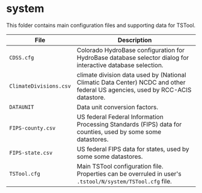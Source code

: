 # system #

This folder contains main configuration files and supporting data for TSTool.

| **File** | **Description** |
| -- | -- |
| `CDSS.cfg` |  Colorado HydroBase configuration for HydroBase database selector dialog for interactive database selection. |
| `ClimateDivisions.csv` | climate division data used by (National Climatic Data Center) NCDC and other federal US agencies, used by RCC-ACIS datastore. |
| `DATAUNIT` | Data unit conversion factors. |
| `FIPS-county.csv` | US federal Federal Information Processing Standards (FIPS) data for counties, used by some some datastores. |
| `FIPS-state.csv` | US federal FIPS data for states, used by some some datastores. |
| `TSTool.cfg` | Main TSTool configuration file. Properties can be overruled in user's `.tstool/N/system/TSTool.cfg` file. |
